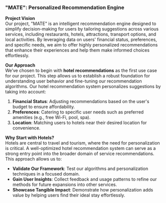 ### **"MATE"**: Personalized Recommendation Engine  

**Project Vision**  
Our project, "MATE" is an intelligent recommendation engine designed to simplify decision-making for users by tailoring suggestions across various services, including restaurants, hotels, attractions, transport options, and local activities. By leveraging data on users' financial status, preferences, and specific needs, we aim to offer highly personalized recommendations that enhance their experiences and help them make informed choices effortlessly.  

**Our Approach**  
We’ve chosen to begin with **hotel recommendations** as the first use case for our project. This step allows us to establish a robust foundation for understanding user behavior and fine-tuning our recommendation algorithms. Our hotel recommendation system personalizes suggestions by taking into account:  

1. **Financial Status**: Adjusting recommendations based on the user's budget to ensure affordability.  
2. **Preferences**: Catering to specific user needs such as preferred amenities (e.g., free Wi-Fi, pool, spa).  
3. **Location**: Matching users to hotels near their desired location for convenience.  

**Why Start with Hotels?**  
Hotels are central to travel and tourism, where the need for personalization is critical. A well-optimized hotel recommendation system can serve as a strong entry point into the broader domain of service recommendations. This approach allows us to:  

- **Validate Our Framework**: Test our algorithms and personalization techniques in a focused domain.  
- **Gain User Insights**: Collect feedback and usage patterns to refine our methods for future expansions into other services.  
- **Showcase Tangible Impact**: Demonstrate how personalization adds value by helping users find their ideal stay effortlessly.  

